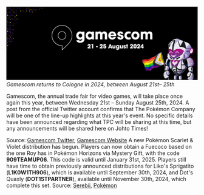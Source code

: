 
[![Gamescom returns to Cologne in 2024, between August 21st– 25th](/web/images/gamescom-returns-to-cologne-in-2024-between-august-21st-25th.png)](/web/images/gamescom-returns-to-cologne-in-2024-between-august-21st-25th.png)*Gamescom returns to Cologne in 2024, between August 21st– 25th*

Gamescom, the annual trade fair for video games, will take place once again this year, between Wednesday 21st – Sunday August 25th, 2024. A post from the official Twitter account confirms that The Pokémon Company will be one of the line-up highlights at this year's event. No specific details have been announced regarding what TPC will be sharing at this time, but any announcements will be shared here on Johto Times!  
  
Source: [Gamescom Twitter](https://x.com/gamescom/status/1814341796505276883), [Gamescom Website](https://www.gamescom.global/en)
A new Pokémon Scarlet & Violet distribution has begun. Players can now obtain a Fuecoco based on the one Roy has in Pokémon Horizons via Mystery Gift, with the code **909TEAMUP06**. This code is valid until January 31st, 2025.
Players still have time to obtain previously announced distributions for Liko's Sprigatito (**L1K0W1TH906**), which is available until September 30th, 2024, and Dot's Quaxly (**DOT1STPARTNER**), available until November 30th, 2024, which complete this set.
Source: [Serebii](https://x.com/SerebiiNet/status/1816330304082084310), [Pokémon](https://www.pokemon.com/uk/pokemon-news/add-roys-fuecoco-to-your-pokemon-scarlet-or-pokemon-violet-game-soon)